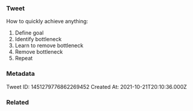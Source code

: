 ### Tweet
How to quickly achieve anything:

1. Define goal
2. Identify bottleneck
3. Learn to remove bottleneck
4. Remove bottleneck
5. Repeat

### Metadata
Tweet ID: 1451279776862269452
Created At: 2021-10-21T20:10:36.000Z

### Related

